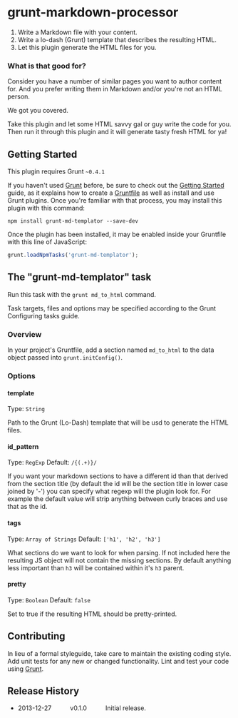# grunt-markdown-processor

1. Write a Markdown file with your content.
2. Write a lo-dash (Grunt) template that describes the resulting HTML.
3. Let this plugin generate the HTML files for you.

### What is that good for?
Consider you have a number of similar pages you want to author content for. And you
prefer writing them in Markdown and/or you're not an HTML person.

We got you covered.

Take this plugin and let some HTML savvy gal or guy write the code for you.
Then run it through this plugin and it will generate tasty fresh HTML for ya!

## Getting Started
This plugin requires Grunt `~0.4.1`

If you haven't used [Grunt](http://gruntjs.com/) before, be sure to check out the [Getting Started](http://gruntjs.com/getting-started) guide, as it explains how to create a [Gruntfile](http://gruntjs.com/sample-gruntfile) as well as install and use Grunt plugins. Once you're familiar with that process, you may install this plugin with this command:

```shell
npm install grunt-md-templator --save-dev
```

Once the plugin has been installed, it may be enabled inside your Gruntfile with this line of JavaScript:

```js
grunt.loadNpmTasks('grunt-md-templator');
```

## The "grunt-md-templator" task
Run this task with the `grunt md_to_html` command.

Task targets, files and options may be specified according to the Grunt Configuring tasks guide.


### Overview

In your project's Gruntfile, add a section named `md_to_html` to the data object passed into `grunt.initConfig()`.

### Options

#### template
Type: `String`

Path to the Grunt (Lo-Dash) template that will be usd to generate the HTML files.

#### id\_pattern
Type: `RegExp`
Default: `/{(.+)}/`

If you want your markdown sections to have a different id than that derived
from the section title (by default the id will be the section title in lower
case joined by '-') you can specify what regexp will the plugin look for. For
example the default value will strip anything between curly braces and use that
as the id.

#### tags
Type: `Array of Strings`
Default: `['h1', 'h2', 'h3']`

What sections do we want to look for when parsing. If not included here the
resulting JS object will not contain the missing sections. By default anything
less important than `h3` will be contained within it's `h3` parent.

#### pretty
Type: `Boolean`
Default: `false`

Set to true if the resulting HTML should be pretty-printed.

## Contributing
In lieu of a formal styleguide, take care to maintain the existing coding style. Add unit tests for any new or changed functionality. Lint and test your code using [Grunt](http://gruntjs.com/).

## Release History
 * 2013-12-27   v0.1.0   Initial release.
